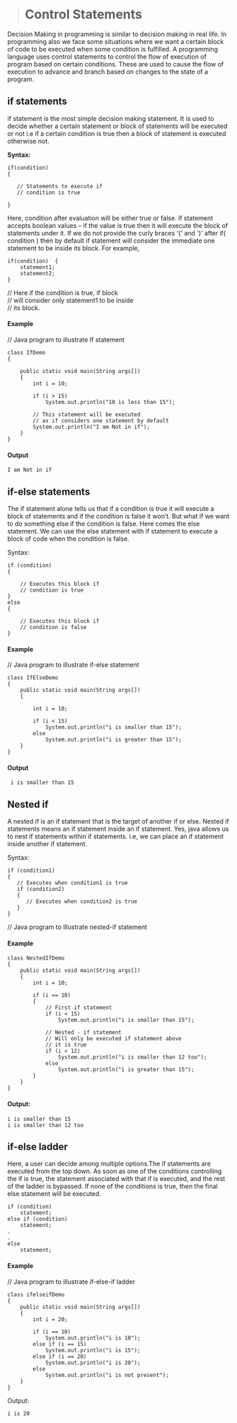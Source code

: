 ># Control Statements

Decision Making in programming is similar to decision making in real life. In programming also we face some situations where we want a certain block of code to be executed when some condition is fulfilled.
A programming language uses control statements to control the flow of execution of program based on certain conditions. These  are used to cause the flow of execution to advance and branch based on changes to the state of a program.


## __if__ statements

if statement is the most simple decision making statement. It is used to decide whether a certain statement or block of statements will be executed or not i.e if a certain condition is true then a block of statement is executed otherwise not.

__Syntax:__
````
if(condition) 
{

   // Statements to execute if   
   // condition is true

}
````
Here, condition after evaluation will be either true or false. if statement accepts boolean values – if the value is true then it will execute the block of statements under it.
If we do not provide the curly braces ‘{‘ and ‘}’ after if( condition ) then by default if statement will consider the immediate one statement to be inside its block. For example,
```
if(condition)  {   
    statement1;  
    statement2;   
} 
  ````     

// Here if the condition is true, if block    
// will consider only statement1 to be inside    
// its block.

#### Example

// Java program to illustrate If statement    
```
class IfDemo    
{    

	public static void main(String args[]) 
	{ 
		int i = 10; 

		if (i > 15) 
			System.out.println("10 is less than 15"); 

		// This statement will be executed 
		// as if considers one statement by default 
		System.out.println("I am Not in if"); 
	} 
} 
````
#### Output

    I am Not in if

## if-else statements

The if statement alone tells us that if a condition is true it will execute a block of statements and if the condition is false it won’t. But what if we want to do something else if the condition is false. Here comes the else statement. We can use the else statement with if statement to execute a block of code when the condition is false.   

Syntax:   
```
if (condition)
{

    // Executes this block if
    // condition is true
}
else
{

    // Executes this block if
    // condition is false
} 
````

#### Example


// Java program to illustrate if-else statement  

```
class IfElseDemo    
{      
	public static void main(String args[]) 
	{ 

		int i = 10; 

		if (i < 15) 
			System.out.println("i is smaller than 15"); 
		else
			System.out.println("i is greater than 15"); 
	} 
}
 ````

#### Output 
```
 i is smaller than 15 
 ````

 ## Nested if 

 A nested if is an if statement that is the target of another if or else. Nested if statements means an if statement inside an if statement. Yes, java allows us to nest if statements within if statements. i.e, we can place an if statement inside another if statement.

Syntax:
```
if (condition1) 
{
   // Executes when condition1 is true
   if (condition2) 
   {
      // Executes when condition2 is true
   }
}
````


// Java program to illustrate nested-if statement 

#### Example

```
class NestedIfDemo 
{ 
	public static void main(String args[]) 
	{ 
		int i = 10; 

		if (i == 10) 
		{ 
			// First if statement 
			if (i < 15) 
				System.out.println("i is smaller than 15"); 

			// Nested - if statement 
			// Will only be executed if statement above 
			// it is true 
			if (i < 12) 
				System.out.println("i is smaller than 12 too"); 
			else
				System.out.println("i is greater than 15"); 
		} 
	} 
} 
````
#### Output:
```
i is smaller than 15
i is smaller than 12 too
````

## if-else ladder

Here, a user can decide among multiple options.The if statements are executed from the top down. As soon as one of the conditions controlling the if is true, the statement associated with that if is executed, and the rest of the ladder is bypassed. If none of the conditions is true, then the final else statement will be executed.

```
if (condition)
    statement;
else if (condition)
    statement;
.
.
else
    statement;
````

#### Example

// Java program to illustrate if-else-if ladder 
```
class ifelseifDemo 
{ 
	public static void main(String args[]) 
	{ 
		int i = 20; 

		if (i == 10) 
			System.out.println("i is 10"); 
		else if (i == 15) 
			System.out.println("i is 15"); 
		else if (i == 20) 
			System.out.println("i is 20"); 
		else
			System.out.println("i is not present"); 
	} 
} 
````
Output:
```
i is 20
````


